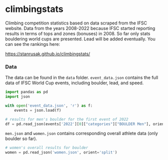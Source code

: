 # climbingstats
Climbing competition statistics based on data scraped from the IFSC website. Data from the years 2008-2022 because IFSC started reporting results in terms of tops and zones (bonuses) in 2008. So far only stats bouldering world cups are presented. Lead will be added eventually. You can see the rankings here:

https://stanrusak.github.io/climbingstats/


### Data

The data can be found in the `data` folder. `event_data.json` contains the full data of IFSC World Cup events, including boulder, lead, and speed.

```python
import pandas as pd
import json

with open('event_data.json', 'r') as f:
    events = json.load(f)   

# results for men's boulder for the first event of 2022
df = pd.read_json(events['2022'][0]["categories"]["BOULDER Men"], orient='split')
```


`men.json` and `women.json` contains corresponding overall athlete data (only boulder so far).

```python
# women's overall results for boulder 
women = pd.read_json('women.json', orient='split')
```
